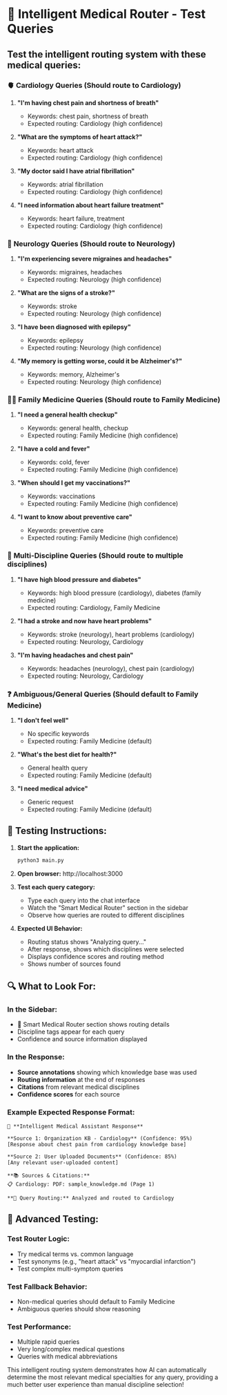 # 🧠 Intelligent Medical Router - Test Queries

## Test the intelligent routing system with these medical queries:

### 🫀 **Cardiology Queries** (Should route to Cardiology)
1. **"I'm having chest pain and shortness of breath"**
   - Keywords: chest pain, shortness of breath
   - Expected routing: Cardiology (high confidence)

2. **"What are the symptoms of heart attack?"**
   - Keywords: heart attack
   - Expected routing: Cardiology (high confidence)

3. **"My doctor said I have atrial fibrillation"**
   - Keywords: atrial fibrillation
   - Expected routing: Cardiology (high confidence)

4. **"I need information about heart failure treatment"**
   - Keywords: heart failure, treatment
   - Expected routing: Cardiology (high confidence)

### 🧠 **Neurology Queries** (Should route to Neurology)
1. **"I'm experiencing severe migraines and headaches"**
   - Keywords: migraines, headaches
   - Expected routing: Neurology (high confidence)

2. **"What are the signs of a stroke?"**
   - Keywords: stroke
   - Expected routing: Neurology (high confidence)

3. **"I have been diagnosed with epilepsy"**
   - Keywords: epilepsy
   - Expected routing: Neurology (high confidence)

4. **"My memory is getting worse, could it be Alzheimer's?"**
   - Keywords: memory, Alzheimer's
   - Expected routing: Neurology (high confidence)

### 👨‍⚕️ **Family Medicine Queries** (Should route to Family Medicine)
1. **"I need a general health checkup"**
   - Keywords: general health, checkup
   - Expected routing: Family Medicine (high confidence)

2. **"I have a cold and fever"**
   - Keywords: cold, fever
   - Expected routing: Family Medicine (high confidence)

3. **"When should I get my vaccinations?"**
   - Keywords: vaccinations
   - Expected routing: Family Medicine (high confidence)

4. **"I want to know about preventive care"**
   - Keywords: preventive care
   - Expected routing: Family Medicine (high confidence)

### 🔀 **Multi-Discipline Queries** (Should route to multiple disciplines)
1. **"I have high blood pressure and diabetes"**
   - Keywords: high blood pressure (cardiology), diabetes (family medicine)
   - Expected routing: Cardiology, Family Medicine

2. **"I had a stroke and now have heart problems"**
   - Keywords: stroke (neurology), heart problems (cardiology)
   - Expected routing: Neurology, Cardiology

3. **"I'm having headaches and chest pain"**
   - Keywords: headaches (neurology), chest pain (cardiology)
   - Expected routing: Neurology, Cardiology

### ❓ **Ambiguous/General Queries** (Should default to Family Medicine)
1. **"I don't feel well"**
   - No specific keywords
   - Expected routing: Family Medicine (default)

2. **"What's the best diet for health?"**
   - General health query
   - Expected routing: Family Medicine (default)

3. **"I need medical advice"**
   - Generic request
   - Expected routing: Family Medicine (default)

## 🎯 Testing Instructions:

1. **Start the application:**
   ```bash
   python3 main.py
   ```

2. **Open browser:** http://localhost:3000

3. **Test each query category:**
   - Type each query into the chat interface
   - Watch the "Smart Medical Router" section in the sidebar
   - Observe how queries are routed to different disciplines

4. **Expected UI Behavior:**
   - Routing status shows "Analyzing query..."
   - After response, shows which disciplines were selected
   - Displays confidence scores and routing method
   - Shows number of sources found

## 🔍 What to Look For:

### **In the Sidebar:**
- 🧠 Smart Medical Router section shows routing details
- Discipline tags appear for each query
- Confidence and source information displayed

### **In the Response:**
- **Source annotations** showing which knowledge base was used
- **Routing information** at the end of responses
- **Citations** from relevant medical disciplines
- **Confidence scores** for each source

### **Example Expected Response Format:**
```
🧠 **Intelligent Medical Assistant Response**

**Source 1: Organization KB - Cardiology** (Confidence: 95%)
[Response about chest pain from cardiology knowledge base]

**Source 2: User Uploaded Documents** (Confidence: 85%)
[Any relevant user-uploaded content]

**📚 Sources & Citations:**
📋 Cardiology: PDF: sample_knowledge.md (Page 1)

**🎯 Query Routing:** Analyzed and routed to Cardiology
```

## 🧪 Advanced Testing:

### **Test Router Logic:**
- Try medical terms vs. common language
- Test synonyms (e.g., "heart attack" vs "myocardial infarction")
- Test complex multi-symptom queries

### **Test Fallback Behavior:**
- Non-medical queries should default to Family Medicine
- Ambiguous queries should show reasoning

### **Test Performance:**
- Multiple rapid queries
- Very long/complex medical questions
- Queries with medical abbreviations

This intelligent routing system demonstrates how AI can automatically determine the most relevant medical specialties for any query, providing a much better user experience than manual discipline selection!
